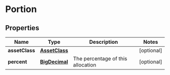 # Portion

## Properties
Name | Type | Description | Notes
------------ | ------------- | ------------- | -------------
**assetClass** | [**AssetClass**](AssetClass.md) |  |  [optional]
**percent** | [**BigDecimal**](BigDecimal.md) | The percentage of this allocation |  [optional]
